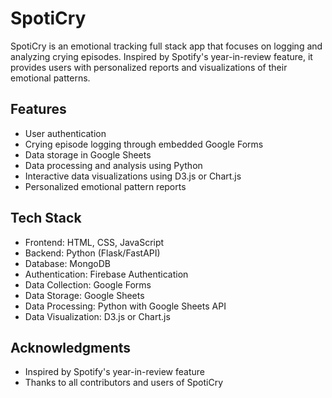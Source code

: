 # SpotiCry

SpotiCry is an emotional tracking full stack app that focuses on logging and analyzing crying episodes. Inspired by Spotify's year-in-review feature, it provides users with personalized reports and visualizations of their emotional patterns.

## Features

- User authentication
- Crying episode logging through embedded Google Forms
- Data storage in Google Sheets
- Data processing and analysis using Python
- Interactive data visualizations using D3.js or Chart.js
- Personalized emotional pattern reports

## Tech Stack

- Frontend: HTML, CSS, JavaScript
- Backend: Python (Flask/FastAPI)
- Database: MongoDB
- Authentication: Firebase Authentication
- Data Collection: Google Forms
- Data Storage: Google Sheets
- Data Processing: Python with Google Sheets API
- Data Visualization: D3.js or Chart.js

## Acknowledgments

- Inspired by Spotify's year-in-review feature
- Thanks to all contributors and users of SpotiCry
